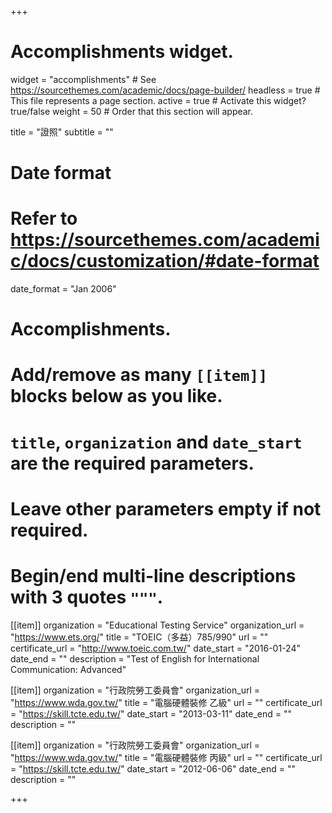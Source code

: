 +++
# Accomplishments widget.
widget = "accomplishments"  # See https://sourcethemes.com/academic/docs/page-builder/
headless = true  # This file represents a page section.
active = true  # Activate this widget? true/false
weight = 50  # Order that this section will appear.

title = "證照"
subtitle = ""

# Date format
#   Refer to https://sourcethemes.com/academic/docs/customization/#date-format
date_format = "Jan 2006"

# Accomplishments.
#   Add/remove as many `[[item]]` blocks below as you like.
#   `title`, `organization` and `date_start` are the required parameters.
#   Leave other parameters empty if not required.
#   Begin/end multi-line descriptions with 3 quotes `"""`.

[[item]]
  organization = "Educational Testing Service"
  organization_url = "https://www.ets.org/"
  title = "TOEIC（多益）785/990"
  url = ""
  certificate_url = "http://www.toeic.com.tw/"
  date_start = "2016-01-24"
  date_end = ""
  description = "Test of English for International Communication: Advanced"

[[item]]
  organization = "行政院勞工委員會"
  organization_url = "https://www.wda.gov.tw/"
  title = "電腦硬體裝修 乙級"
  url = ""
  certificate_url = "https://skill.tcte.edu.tw/"
  date_start = "2013-03-11"
  date_end = ""
  description = ""

[[item]]
  organization = "行政院勞工委員會"
  organization_url = "https://www.wda.gov.tw/"
  title = "電腦硬體裝修 丙級"
  url = ""
  certificate_url = "https://skill.tcte.edu.tw/"
  date_start = "2012-06-06"
  date_end = ""
  description = ""

+++
